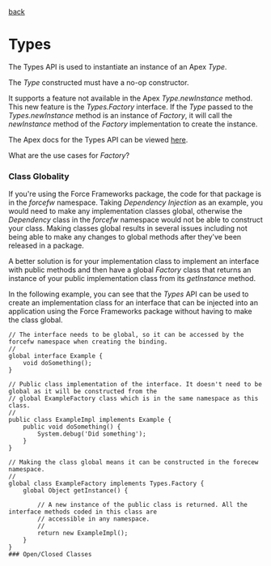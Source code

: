 [back](../../README.md)
# Types
The Types API is used to instantiate an instance of an Apex _Type_.

The _Type_ constructed must have a no-op  constructor.

It supports a feature not available in the Apex _Type.newInstance_ method. This new feature is the
_Types.Factory_ interface. If the _Type_ passed to the _Types.newInstance_ method is an instance of _Factory_,
it will call the _newInstance_ method of the _Factory_ implementation to create the instance.

The Apex docs for the Types API can be viewed [here](SfApexDocs/types.html).

What are the use cases for _Factory_?
### Class Globality
If you're using the Force Frameworks package, the code for that package is in the _forcefw_ namespace. Taking
_Dependency Injection_ as an example, you would need to make any implementation classes global, otherwise
the _Dependency_ class in the _forcefw_ namespace would not be able to construct your class. Making classes global
results in several issues including not being able to make any changes to global methods after they've been released
in a package.

A better solution is for your implementation class to implement an interface with public methods and then have a
global _Factory_ class that returns an instance of your public implementation class from its _getInstance_ method.

In the following example, you can see that the _Types_ API can be used to create an implementation class for an
interface that can be injected into an application using the Force Frameworks package without having to make the
class global.
```
// The interface needs to be global, so it can be accessed by the forcefw namespace when creating the binding.
//
global interface Example {
    void doSomething();
}

// Public class implementation of the interface. It doesn't need to be global as it will be constructed from the
// global ExampleFactory class which is in the same namespace as this class.
//
public class ExampleImpl implements Example {
    public void doSomething() {
        System.debug('Did something');
    }
}

// Making the class global means it can be constructed in the forecew namespace.
//
global class ExampleFactory implements Types.Factory {
    global Object getInstance() {
    
        // A new instance of the public class is returned. All the interface methods coded in this class are
        // accessible in any namespace.
        //
        return new ExampleImpl();
    }
}
### Open/Closed Classes